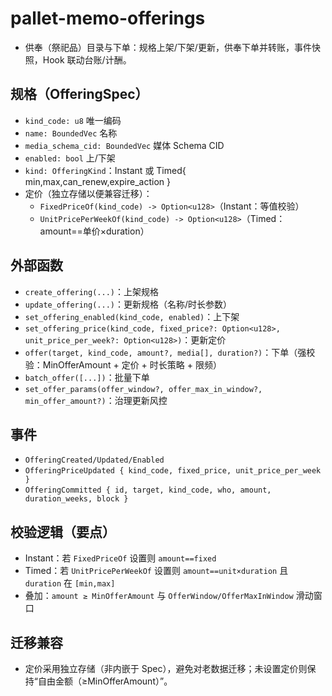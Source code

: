 # pallet-memo-offerings

- 供奉（祭祀品）目录与下单：规格上架/下架/更新，供奉下单并转账，事件快照，Hook 联动台账/计酬。

## 规格（OfferingSpec）
- `kind_code: u8` 唯一编码
- `name: BoundedVec` 名称
- `media_schema_cid: BoundedVec` 媒体 Schema CID
- `enabled: bool` 上/下架
- `kind: OfferingKind`：Instant 或 Timed{ min,max,can_renew,expire_action }
- 定价（独立存储以便兼容迁移）：
  - `FixedPriceOf(kind_code) -> Option<u128>`（Instant：等值校验）
  - `UnitPricePerWeekOf(kind_code) -> Option<u128>`（Timed：amount==单价×duration）

## 外部函数
- `create_offering(...)`：上架规格
- `update_offering(...)`：更新规格（名称/时长参数）
- `set_offering_enabled(kind_code, enabled)`：上下架
- `set_offering_price(kind_code, fixed_price?: Option<u128>, unit_price_per_week?: Option<u128>)`：更新定价
- `offer(target, kind_code, amount?, media[], duration?)`：下单（强校验：MinOfferAmount + 定价 + 时长策略 + 限频）
- `batch_offer([...])`：批量下单
- `set_offer_params(offer_window?, offer_max_in_window?, min_offer_amount?)`：治理更新风控

## 事件
- `OfferingCreated/Updated/Enabled`
- `OfferingPriceUpdated { kind_code, fixed_price, unit_price_per_week }`
- `OfferingCommitted { id, target, kind_code, who, amount, duration_weeks, block }`

## 校验逻辑（要点）
- Instant：若 `FixedPriceOf` 设置则 `amount==fixed`
- Timed：若 `UnitPricePerWeekOf` 设置则 `amount==unit×duration` 且 `duration` 在 `[min,max]`
- 叠加：`amount ≥ MinOfferAmount` 与 `OfferWindow/OfferMaxInWindow` 滑动窗口

## 迁移兼容
- 定价采用独立存储（非内嵌于 Spec），避免对老数据迁移；未设置定价则保持“自由金额（≥MinOfferAmount）”。